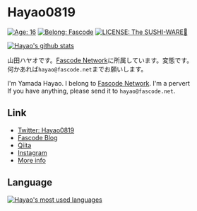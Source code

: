 # Hayao0819

[![Age: 16](https://img.shields.io/badge/Age-16-blue?style=for-the-badge)](https://en.wikipedia.org/wiki/August_19)
[![Belong: Fascode](https://img.shields.io/badge/Belongs-Fascode-green?style=for-the-badge)](https://fascode.net/en/)
[![LICENSE: The SUSHI-WARE🍣](https://watasuke.tk/pic/license-MIT_SUSHI-WARE.svg)](https://github.com/MakeNowJust/sushi-ware)

[![Hayao's github stats](https://github-readme-stats.vercel.app/api?username=Hayao0819&count_private=true&show_icons=true&theme=gotham)](https://github.com/Hayao0819)

山田ハヤオです。[Fascode Network](https://fascode.net/en/)に所属しています。変態です。  
何かあれば`hayao@fascode.net`までお願いします。  
  
I'm Yamada Hayao. I belong to [Fascode Network](https://fascode.net/en/). I'm a pervert  
If you have anything, please send it to `hayao@fascode.net`.  
  
## Link
- [Twitter: Hayao0819](https://twitter.com/Hayao0819)
- [Fascode Blog](https://blog.fascode.net/)
- [Qiita](https://qiita.com/Hayao0819)
- [Instagram](https://www.instagram.com/hayao0819/)
- [More info](https://blog.fascode.net/%E5%B1%B1%E7%94%B0%E3%83%8F%E3%83%A4%E3%82%AA/)

## Language
[![Hayao's most used languages](https://github-readme-stats.vercel.app/api/top-langs/?username=Hayao0819&theme=gotham)](https://github.com/Hayao0819)
